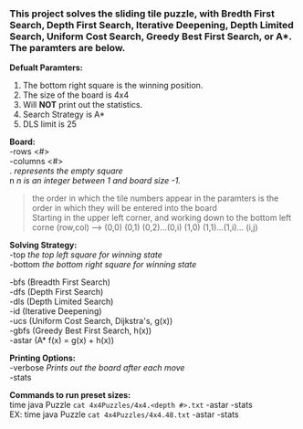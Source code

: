### This project solves the sliding tile puzzle, with Bredth First Search, Depth First Search, Iterative Deepening, Depth Limited Search, Uniform Cost Search, Greedy Best First Search, or A*. The paramters are below.

**Defualt Paramters:** <br>
1. The bottom right square is the winning position.
2. The size of the board is 4x4
3. Will **NOT** print out the statistics.
4. Search Strategy is A*
5. DLS limit is 25


**Board:** <br>
-rows <#> <br>
-columns <#> <br>
.         _represents the empty square <br>_
n       _n is an integer between 1 and board size -1. <br>_

>the order in which the tile numbers appear in the paramters is the order in which they will be entered into the board <br>
>Starting in the upper left corner, and working down to the bottom left corne (row,col) --> (0,0) (0,1) (0,2)...(0,i) (1,0) (1,1)...(1,i)... (i,j)



**Solving Strategy:** <br>
-top     _the top left square for winning state <br>_
-bottom     _the bottom right square for winning state<br>_

-bfs (Breadth First Search)<br>
-dfs (Depth First Search) <br>
-dls (Depth Limited Search) <br>
-id (Iterative Deepening) <br>
-ucs (Uniform Cost Search, Dijkstra's, g(x)) <br>
-gbfs (Greedy Best First Search, h(x)) <br>
-astar (A* f(x) = g(x) + h(x)) <br>


**Printing Options:** <br>
-verbose     _Prints out the board after each move <br>_
-stats <br>


**Commands to run preset sizes:** <br> 
time java Puzzle `cat 4x4Puzzles/4x4.<depth #>.txt` -astar -stats <br>
EX: time java Puzzle `cat 4x4Puzzles/4x4.48.txt` -astar -stats <br>





